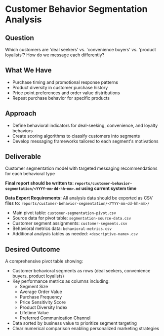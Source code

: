 # Customer Behavior Segmentation Analysis

## Question
Which customers are 'deal seekers' vs. 'convenience buyers' vs. 'product loyalists'? How do we message each differently?

## What We Have
- Purchase timing and promotional response patterns
- Product diversity in customer purchase history
- Price point preferences and order value distributions
- Repeat purchase behavior for specific products

## Approach
- Define behavioral indicators for deal-seeking, convenience, and loyalty behaviors
- Create scoring algorithms to classify customers into segments
- Develop messaging frameworks tailored to each segment's motivations

## Deliverable
Customer segmentation model with targeted messaging recommendations for each behavioral type

**Final report should be written to: `reports/customer-behavior-segmentation/<YYYY-mm-dd-hh-mm>.md` using current system time**

**Data Export Requirements:**
All analysis data should be exported as CSV files to: `reports/customer-behavior-segmentation/<YYYY-mm-dd-hh-mm>/`
- Main pivot table: `customer-segmentation-pivot.csv`
- Source data for pivot table: `segmentation-source-data.csv`
- Customer segment assignments: `customer-segments.csv`
- Behavioral metrics data: `behavioral-metrics.csv`
- Additional analysis tables as needed: `<descriptive-name>.csv`

## Desired Outcome
A comprehensive pivot table showing:
- Customer behavioral segments as rows (deal seekers, convenience buyers, product loyalists)
- Key performance metrics as columns including:
  - Segment Size
  - Average Order Value
  - Purchase Frequency
  - Price Sensitivity Score
  - Product Diversity Index
  - Lifetime Value
  - Preferred Communication Channel
- Data sorted by business value to prioritize segment targeting
- Clear numerical comparison enabling personalized marketing strategies